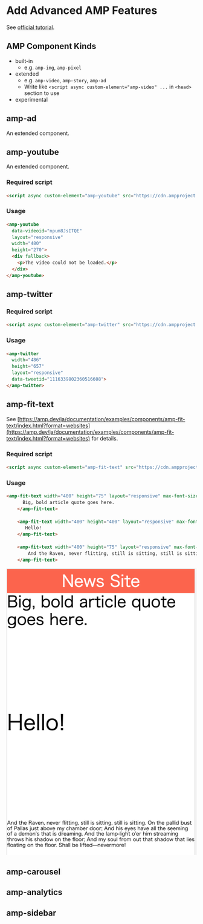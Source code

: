 # Add Advanced AMP Features

See [official tutorial](https://amp.dev/ja/documentation/guides-and-tutorials/start/add_advanced/index.html).

## AMP Component Kinds

+ built-in
  + e.g. `amp-img`, `amp-pixel`
+ extended
  + e.g. `amp-video`, `amp-story`, `amp-ad`
  + Write like `<script async custom-element="amp-video" ...` in `<head>` section to use
+ experimental

## amp-ad

An extended component.

## amp-youtube

An extended component.

### Required script

```html
<script async custom-element="amp-youtube" src="https://cdn.ampproject.org/v0/amp-youtube-0.1.js"></script>
```

### Usage

```html
<amp-youtube
  data-videoid="npum8JsITQE"
  layout="responsive"
  width="480"
  height="270">
  <div fallback>
    <p>The video could not be loaded.</p>
  </div>
</amp-youtube>
```

## amp-twitter

### Required script

```html
<script async custom-element="amp-twitter" src="https://cdn.ampproject.org/v0/amp-twitter-0.1.js"></script>
```

### Usage

```html
<amp-twitter
  width="486"
  height="657"
  layout="responsive"
  data-tweetid="1116339802360516608">
</amp-twitter>
```

## amp-fit-text

See [https://amp.dev/ja/documentation/examples/components/amp-fit-text/index.html?format=websites](https://amp.dev/ja/documentation/examples/components/amp-fit-text/index.html?format=websites) for details.

### Required script

```html
<script async custom-element="amp-fit-text" src="https://cdn.ampproject.org/v0/amp-fit-text-0.1.js"></script>
```

### Usage

```html
<amp-fit-text width="400" height="75" layout="responsive" max-font-size="42">
      Big, bold article quote goes here.
    </amp-fit-text>

    <amp-fit-text width="400" height="400" layout="responsive" max-font-size="42">
       Hello!
    </amp-fit-text>

    <amp-fit-text width="400" height="75" layout="responsive" max-font-size="42">
        And the Raven, never flitting, still is sitting, still is sitting. On the pallid bust of Pallas just above my chamber door; And his eyes have all the seeming of a demon’s that is dreaming, And the lamp-light o’er him streaming throws his shadow on the floor; And my soul from out that shadow that lies floating on the floor. Shall be lifted—nevermore!
    </amp-fit-text>
```

![amp-fit-text](amp-fit-text.png)

## amp-carousel

## amp-analytics

## amp-sidebar

